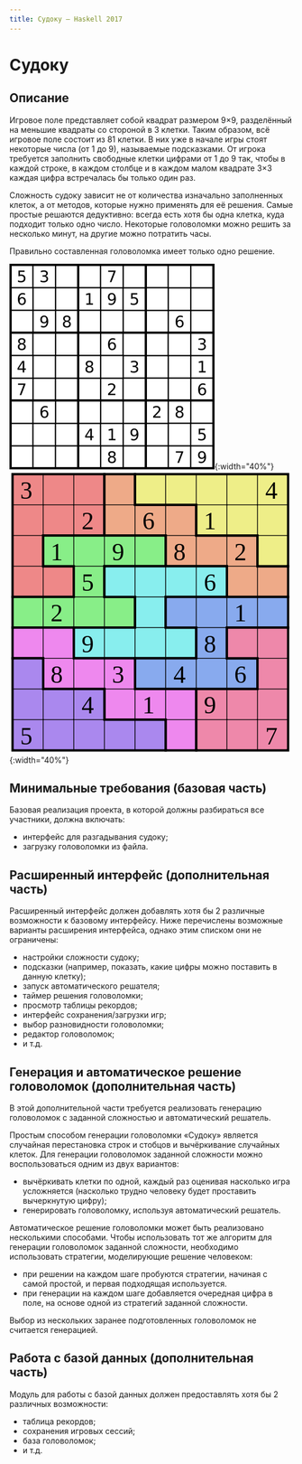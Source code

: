 ```yaml
---
title: Судоку — Haskell 2017
---
```


Судоку
======

Описание
--------

Игровое поле представляет собой квадрат размером 9×9, разделённый на меньшие квадраты со стороной в 3 клетки.
Таким образом, всё игровое поле состоит из 81 клетки.
В них уже в начале игры стоят некоторые числа (от 1 до 9), называемые подсказками.
От игрока требуется заполнить свободные клетки цифрами от 1 до 9 так,
чтобы в каждой строке, в каждом столбце и в каждом малом квадрате 3×3 каждая цифра встречалась бы только один раз.

Сложность судоку зависит не от количества изначально заполненных клеток,
а от методов, которые нужно применять для её решения.
Самые простые решаются дедуктивно: всегда есть хотя бы одна клетка,
куда подходит только одно число.
Некоторые головоломки можно решить за несколько минут, на другие можно потратить часы.

Правильно составленная головоломка имеет только одно решение.

![Оригинальная головоломка.](images/sudoku.png){:width="40%"}
![Разновидность Jigsaw Sudoku.](images/jigsaw_sudoku.png){:width="40%"}

Минимальные требования (базовая часть)
--------------------------------------

Базовая реализация проекта, в которой должны разбираться все участники, должна включать:

- интерфейс для разгадывания судоку;
- загрузку головоломки из файла.

Расширенный интерфейс (дополнительная часть)
--------------------------------------------

Расширенный интерфейс должен добавлять хотя бы 2 различные возможности к базовому интерфейсу.
Ниже перечислены возможные варианты расширения интерфейса, однако этим списком они не ограничены:

- настройки сложности судоку;
- подсказки (например, показать, какие цифры можно поставить в данную клетку);
- запуск автоматического решателя;
- таймер решения головоломки;
- просмотр таблицы рекордов;
- интерфейс сохранения/загрузки игр;
- выбор разновидности головоломки;
- редактор головоломок;
- и т.д.

Генерация и автоматическое решение головоломок (дополнительная часть)
---------------------------------------------------------------------

В этой дополнительной части требуется реализовать генерацию головоломок с заданной сложностью и автоматический решатель.

Простым способом генерации головоломки «Судоку» является случайная перестановка строк и стобцов и
вычёркивание случайных клеток. Для генерации головоломок заданной сложности можно воспользоваться
одним из двух вариантов:

- вычёркивать клетки по одной, каждый раз оценивая насколько игра усложняется
  (насколько трудно человеку будет проставить вычеркнутую цифру);
- генерировать головоломку, используя автоматический решатель.

Автоматическое решение головоломки может быть реализовано несколькими способами. Чтобы использовать тот же алгоритм
для генерации головоломок заданной сложности, необходимо использовать стратегии, моделирующие решение человеком:

- при решении на каждом шаге пробуются стратегии, начиная с самой простой, и первая подходящая используется.
- при генерации на каждом шаге добавляется очередная цифра в поле, на основе одной из стратегий заданной сложности.

Выбор из нескольких заранее подготовленных головоломок не считается генерацией.

Работа с базой данных (дополнительная часть)
--------------------------------------------

Модуль для работы с базой данных должен предоставлять хотя бы 2 различных возможности:

- таблица рекордов;
- сохранения игровых сессий;
- база головоломок;
- и т.д.

